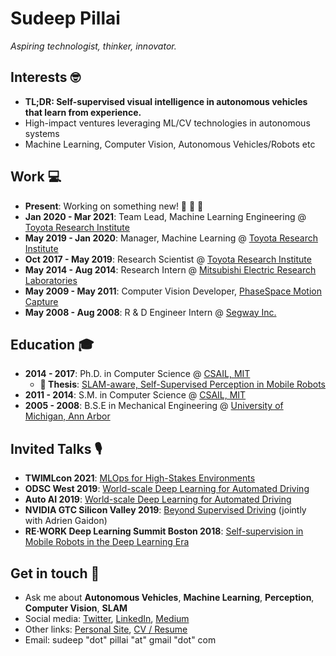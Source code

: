 # Sudeep Pillai

*Aspiring technologist, thinker, innovator.*

## Interests  🤓
- **TL;DR: Self-supervised visual intelligence in autonomous vehicles that learn from experience.**
- High-impact ventures leveraging ML/CV technologies in autonomous systems
- Machine Learning, Computer Vision, Autonomous Vehicles/Robots etc

## Work  💻
- **Present**: Working on something new! 🚀 🚀 🚀 
- **Jan 2020 - Mar 2021**: Team Lead, Machine Learning Engineering @ [Toyota Research Institute](https://www.tri.global/)
- **May 2019 - Jan 2020**: Manager, Machine Learning @ [Toyota Research Institute](https://www.tri.global/)
- **Oct 2017 - May 2019**: Research Scientist @ [Toyota Research Institute](https://www.tri.global/)
- **May 2014 - Aug 2014**: Research Intern @ [Mitsubishi Electric Research Laboratories](https://www.merl.com/)
- **May 2009 - May 2011**: Computer Vision Developer, [PhaseSpace Motion Capture](https://www.phasespace.com/)
- **May 2008 - Aug 2008**: R & D Engineer Intern @ [Segway Inc.](https://www.segway.com/)

## Education  🎓  
- **2014 - 2017**: Ph.D. in Computer Science @ [CSAIL, MIT](https://www.csail.mit.edu/)
  - **📕 Thesis**: [SLAM-aware, Self-Supervised Perception in Mobile Robots](http://people.csail.mit.edu/spillai/projects/phd-thesis/spillai_phd_thesis.pdf)
- **2011 - 2014**: S.M. in Computer Science @ [CSAIL, MIT](https://www.csail.mit.edu/)
- **2005 - 2008**: B.S.E in Mechanical Engineering @ [University of Michigan, Ann Arbor](https://umich.edu/)

## Invited Talks 🎙
 - **TWIMLcon 2021**: [MLOps for High-Stakes Environments](https://twimlcon.com/sessions/mlops-for-high-stakes-environments/)
 - **ODSC West 2019**: [World-scale Deep Learning for Automated Driving](https://odsc.com/speakers/coming-soon-10/)
 - **Auto AI 2019**: [World-scale Deep Learning for Automated Driving](https://www.auto-ai.com/peoples/dr-sudeep-pillai/)
 - **NVIDIA GTC Silicon Valley 2019**: [Beyond Supervised Driving](https://developer.nvidia.com/gtc/2019/video/s9314) (jointly with Adrien Gaidon)
 - **RE·WORK Deep Learning Summit Boston 2018**: [Self-supervision in Mobile Robots in the Deep Learning Era](https://videos.re-work.co/videos/923-self-supervision-in-mobile-robots-in-the-deep-learning-era)


## Get in touch  💬 
- Ask me about **Autonomous Vehicles**, **Machine Learning**, **Perception**, **Computer Vision**, **SLAM**
- Social media: [Twitter](https://twitter.com/sudeeppillai), [LinkedIn](https://www.linkedin.com/in/sudeeppillai/), [Medium](https://medium.com/@sudeep.pillai)
- Other links: [Personal Site](http://people.csail.mit.edu/spillai/), [CV / Resume](http://people.csail.mit.edu/spillai/data/sudeep-pillai-cv.pdf)
- Email: sudeep "dot" pillai "at" gmail "dot" com
